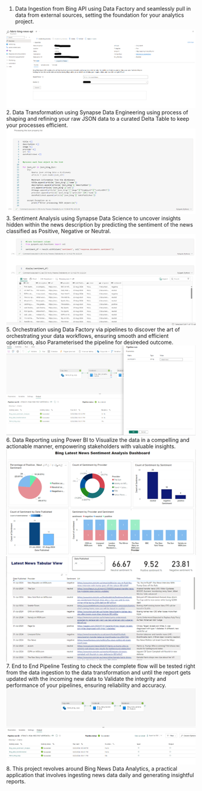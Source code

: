 1. Data Ingestion from Bing API using Data Factory and seamlessly pull in data from external sources, setting the foundation for your analytics project. 
<img src="https://github.com/PreranaC96/Prerana-s-Fabric-end-to-end-Project/blob/main/Bing_API.png" />
2. Data Transformation using Synapse Data Engineering using process of shaping and refining your raw JSON data to a curated Delta Table to keep your processes efficient.
<img src="https://github.com/PreranaC96/Prerana-s-Fabric-end-to-end-Project/blob/main/News_notebook.png" />
3. Sentiment Analysis using Synapse Data Science to uncover insights hidden within the news description by predicting the sentiment of the news classified as Positive, Negative or Neutral.
<img src="https://github.com/PreranaC96/Prerana-s-Fabric-end-to-end-Project/blob/main/Sentiment_notebook.png" /> 
5. Orchestration using Data Factory via pipelines to discover the art of orchestrating your data workflows, ensuring smooth and efficient operations, also Parameterised the pipeline for desireded outcome.
<img src="https://github.com/PreranaC96/Prerana-s-Fabric-end-to-end-Project/blob/main/parameter.png" /> 
6. Data Reporting using Power BI to Visualize the data in a compelling and actionable manner, empowering stakeholders with valuable insights.
<img src="https://github.com/PreranaC96/Prerana-s-Fabric-end-to-end-Project/blob/main/PowerBi_page1.png" /> 
<img src="https://github.com/PreranaC96/Prerana-s-Fabric-end-to-end-Project/blob/main/PowerBi_page2.png" /> 
7. End to End Pipeline Testing to check the complete flow will be tested right from the data ingestion to the data transformation and until the report gets updated with the incoming new data to Validate the integrity and performance of your pipelines, ensuring reliability and accuracy.
<img src="https://github.com/PreranaC96/Prerana-s-Fabric-end-to-end-Project/blob/main/Endtoend_pipeline.png" /> 
8. This project revolves around Bing News Data Analytics, a practical application that involves ingesting news data daily and generating insightful reports.
